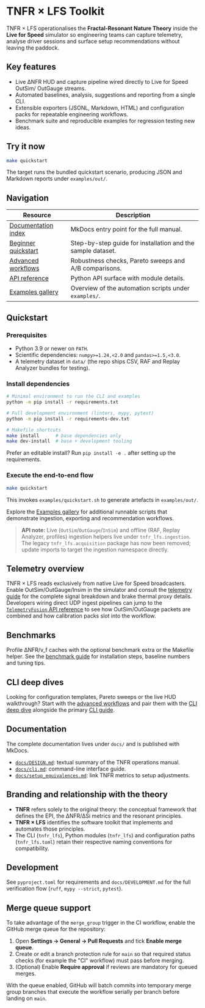 # TNFR × LFS Toolkit

TNFR × LFS operationalises the **Fractal-Resonant Nature Theory** inside the
**Live for Speed** simulator so engineering teams can capture telemetry, analyse
driver sessions and surface setup recommendations without leaving the paddock.

## Key features

- Live ΔNFR HUD and capture pipeline wired directly to Live for Speed OutSim/
  OutGauge streams.
- Automated baselines, analysis, suggestions and reporting from a single CLI.
- Extensible exporters (JSONL, Markdown, HTML) and configuration packs for
  repeatable engineering workflows.
- Benchmark suite and reproducible examples for regression testing new ideas.

## Try it now

```bash
make quickstart
```

The target runs the bundled quickstart scenario, producing JSON and Markdown
reports under `examples/out/`.

## Navigation

| Resource | Description |
| --- | --- |
| [Documentation index](docs/index.md) | MkDocs entry point for the full manual. |
| [Beginner quickstart](docs/tutorials.md) | Step-by-step guide for installation and the sample dataset. |
| [Advanced workflows](docs/advanced_workflows.md) | Robustness checks, Pareto sweeps and A/B comparisons. |
| [API reference](docs/api_reference.md) | Python API surface with module details. |
| [Examples gallery](docs/examples.md) | Overview of the automation scripts under `examples/`. |

## Quickstart

### Prerequisites

- Python 3.9 or newer on `PATH`.
- Scientific dependencies: `numpy>=1.24,<2.0` and `pandas>=1.5,<3.0`.
- A telemetry dataset in `data/` (the repo ships CSV, RAF and Replay Analyzer
  bundles for testing).

### Install dependencies

```bash
# Minimal environment to run the CLI and examples
python -m pip install -r requirements.txt

# Full development environment (linters, mypy, pytest)
python -m pip install -r requirements-dev.txt

# Makefile shortcuts
make install      # base dependencies only
make dev-install  # base + development tooling
```

Prefer an editable install? Run `pip install -e .` after setting up the
requirements.

### Execute the end-to-end flow

```bash
make quickstart
```

This invokes `examples/quickstart.sh` to generate artefacts in `examples/out/`.

Explore the [Examples gallery](docs/examples.md) for additional runnable
scripts that demonstrate ingestion, exporting and recommendation workflows.

> **API note:** Live (`OutSim`/`OutGauge`/`InSim`) and offline (RAF, Replay
> Analyzer, profiles) ingestion helpers live under `tnfr_lfs.ingestion`.
> The legacy `tnfr_lfs.acquisition` package has now been removed; update
> imports to target the ingestion namespace directly.

## Telemetry overview

TNFR × LFS reads exclusively from native Live for Speed broadcasters. Enable
OutSim/OutGauge/Insim in the simulator and consult the
[telemetry guide](docs/telemetry.md) for the complete signal breakdown and brake
thermal proxy details. Developers wiring direct UDP ingest pipelines can jump to
the [`TelemetryFusion` API reference](docs/api_reference.md#tnfr_lfsingestionlivetelemetryfusion)
to see how OutSim/OutGauge packets are combined and how calibration packs slot
into the workflow.

## Benchmarks

Profile ΔNFR/ν_f caches with the optional benchmark extra or the Makefile helper.
See the [benchmark guide](docs/benchmarks.md) for installation steps, baseline
numbers and tuning tips.

## CLI deep dives

Looking for configuration templates, Pareto sweeps or the live HUD walkthrough?
Start with the [advanced workflows](docs/advanced_workflows.md) and pair them
with the [CLI deep dive](docs/cli_deep_dive.md) alongside the primary
[CLI guide](docs/cli.md).

## Documentation

The complete documentation lives under `docs/` and is published with MkDocs.

- [`docs/DESIGN.md`](docs/DESIGN.md): textual summary of the TNFR operations manual.
- [`docs/cli.md`](docs/cli.md): command-line interface guide.
- [`docs/setup_equivalences.md`](docs/setup_equivalences.md): link TNFR metrics to
  setup adjustments.

## Branding and relationship with the theory

- **TNFR** refers solely to the original theory: the conceptual framework that
  defines the EPI, the ΔNFR/ΔSi metrics and the resonant principles.
- **TNFR × LFS** identifies the software toolkit that implements and automates
  those principles.
- The CLI (`tnfr_lfs`), Python modules (`tnfr_lfs`) and configuration paths
  (`tnfr_lfs.toml`) retain their respective naming conventions for
  compatibility.

## Development

See `pyproject.toml` for requirements and `docs/DEVELOPMENT.md` for the full
verification flow (`ruff`, `mypy --strict`, `pytest`).

## Merge queue support

To take advantage of the `merge_group` trigger in the CI workflow, enable the
GitHub merge queue for the repository:

1. Open **Settings → General → Pull Requests** and tick **Enable merge queue**.
2. Create or edit a branch protection rule for `main` so that required status
   checks (for example the "CI" workflow) must pass before merging.
3. (Optional) Enable **Require approval** if reviews are mandatory for queued
   merges.

With the queue enabled, GitHub will batch commits into temporary merge group
branches that execute the workflow serially per branch before landing on
`main`.
